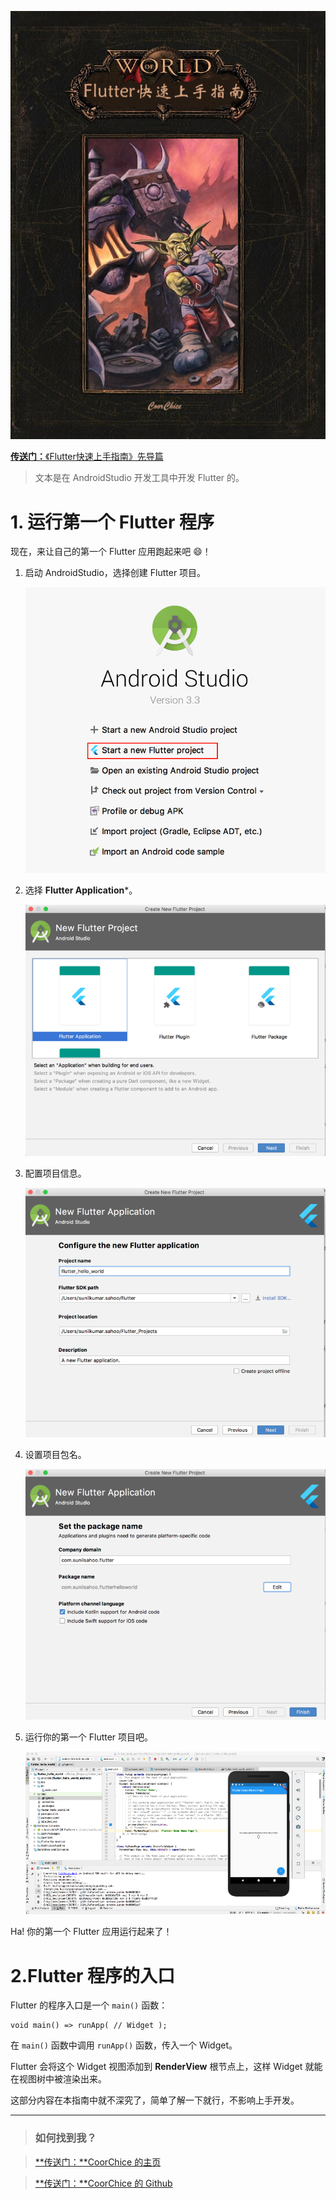 [![](https://raw.githubusercontent.com/chenBingX/img/master/Flutter/Flutter快速上手指南封面2.JPG)](https://www.jianshu.com/p/868edb4e49ce)

[**传送门：**《Flutter快速上手指南》先导篇](https://www.jianshu.com/p/868edb4e49ce)

> 文本是在 AndroidStudio 开发工具中开发 Flutter 的。

# 1. 运行第一个 Flutter 程序

现在，来让自己的第一个 Flutter 应用跑起来吧 😄！

1. 启动 AndroidStudio，选择创建 Flutter 项目。  

    ![](https://raw.githubusercontent.com/chenBingX/img/master/Flutter/Flutter-启动AndroidStudio.png)  


2. 选择 **Flutter Application***。  

    ![](https://raw.githubusercontent.com/chenBingX/img/master/Flutter/Flutter-创建项目.png)  
    
3. 配置项目信息。  

    ![](https://raw.githubusercontent.com/chenBingX/img/master/Flutter/Flutter-配置项目.png)  
    
4. 设置项目包名。  

    ![](https://raw.githubusercontent.com/chenBingX/img/master/Flutter/Flutter-确定.png)  
    
5. 运行你的第一个 Flutter 项目吧。  

    ![](https://raw.githubusercontent.com/chenBingX/img/master/Flutter/Flutter-启动运行项目.png)  
    
    
Ha! 你的第一个 Flutter 应用运行起来了！  


# 2.Flutter 程序的入口

Flutter 的程序入口是一个 `main()` 函数：  

```
void main() => runApp( // Widget );
```

在 `main()` 函数中调用 `runApp()` 函数，传入一个 Widget。

Flutter 会将这个 Widget 视图添加到 **RenderView** 根节点上，这样 Widget 就能在视图树中被渲染出来。

这部分内容在本指南中就不深究了，简单了解一下就行，不影响上手开发。

---

> ### 如何找到我？

> [**传送门：**CoorChice 的主页](https://juejin.im/user/57fc43b67db2a200595ffd94)

> [**传送门：**CoorChice 的 Github](https://github.com/chenBingX)

